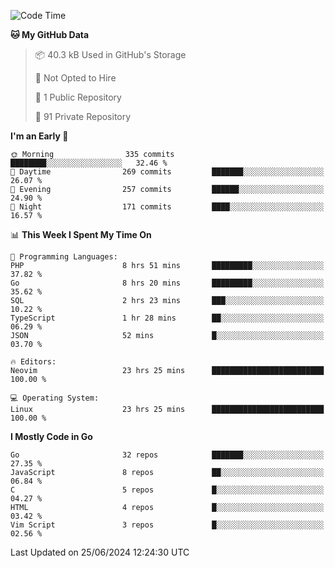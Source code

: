 
<!--START_SECTION:waka-->
![Code Time](http://img.shields.io/badge/Code%20Time-4%2C978%20hrs%2026%20mins-blue)

**🐱 My GitHub Data** 

> 📦 40.3 kB Used in GitHub's Storage 
 > 
> 🚫 Not Opted to Hire
 > 
> 📜 1 Public Repository 
 > 
> 🔑 91 Private Repository 
 > 
**I'm an Early 🐤** 

```text
🌞 Morning                335 commits         ████████░░░░░░░░░░░░░░░░░   32.46 % 
🌆 Daytime                269 commits         ███████░░░░░░░░░░░░░░░░░░   26.07 % 
🌃 Evening                257 commits         ██████░░░░░░░░░░░░░░░░░░░   24.90 % 
🌙 Night                  171 commits         ████░░░░░░░░░░░░░░░░░░░░░   16.57 % 
```


📊 **This Week I Spent My Time On** 

```text
💬 Programming Languages: 
PHP                      8 hrs 51 mins       █████████░░░░░░░░░░░░░░░░   37.82 % 
Go                       8 hrs 20 mins       █████████░░░░░░░░░░░░░░░░   35.62 % 
SQL                      2 hrs 23 mins       ███░░░░░░░░░░░░░░░░░░░░░░   10.22 % 
TypeScript               1 hr 28 mins        ██░░░░░░░░░░░░░░░░░░░░░░░   06.29 % 
JSON                     52 mins             █░░░░░░░░░░░░░░░░░░░░░░░░   03.70 % 

🔥 Editors: 
Neovim                   23 hrs 25 mins      █████████████████████████   100.00 % 

💻 Operating System: 
Linux                    23 hrs 25 mins      █████████████████████████   100.00 % 
```

**I Mostly Code in Go** 

```text
Go                       32 repos            ███████░░░░░░░░░░░░░░░░░░   27.35 % 
JavaScript               8 repos             ██░░░░░░░░░░░░░░░░░░░░░░░   06.84 % 
C                        5 repos             █░░░░░░░░░░░░░░░░░░░░░░░░   04.27 % 
HTML                     4 repos             █░░░░░░░░░░░░░░░░░░░░░░░░   03.42 % 
Vim Script               3 repos             █░░░░░░░░░░░░░░░░░░░░░░░░   02.56 % 
```




 Last Updated on 25/06/2024 12:24:30 UTC
<!--END_SECTION:waka-->
